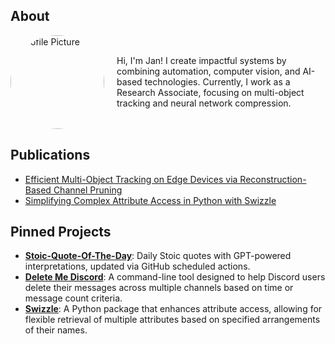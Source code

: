 <h2>About</h2>
<div style="display: flex; align-items: center;">
  <img src="{{ site.baseurl }}/assets/images/profile_picture.jpg" alt="Profile Picture" style="border-radius: 50%; width: 150px; margin-right: 20px;" />
  <div>
    Hi, I'm Jan! I create impactful systems by combining automation, computer vision, and AI-based technologies. Currently, I work as a Research Associate, focusing on multi-object tracking and neural network compression.
  </div>
</div>
<h2>Publications</h2>
<ul>
  <li><a href="https://arxiv.org/abs/2410.08769" target="_blank">Efficient Multi-Object Tracking on Edge Devices via Reconstruction-Based Channel Pruning</a></li>
  <li><a href="https://medium.com/@mail_55998/simplifying-complex-attribute-access-in-python-with-swizzle-8774ffa75b1f" target="_blank">Simplifying Complex Attribute Access in Python with Swizzle</a></li>
</ul>

<h2>Pinned Projects</h2>
<ul>
  <li>
    <a href="https://stoic-quote.jantmueller.com" target="_blank"><b>Stoic-Quote-Of-The-Day</b></a>:
    Daily Stoic quotes with GPT-powered interpretations, updated via GitHub scheduled actions.
  </li>
  <li>
    <a href="https://github.com/janthmueller/delete-me-discord" target="_blank"><b>Delete Me Discord</b></a>:
    A command-line tool designed to help Discord users delete their messages across multiple channels based on time or message count criteria.
  </li>
  <li>
    <a href="https://github.com/janthmueller/swizzle" target="_blank"><b>Swizzle</b></a>:
    A Python package that enhances attribute access, allowing for flexible retrieval of multiple attributes based on specified arrangements of their names.
  </li>
</ul>